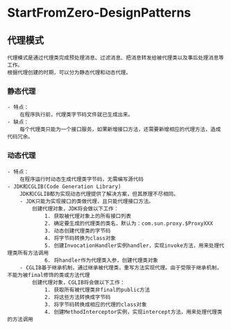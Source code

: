 # StartFromZero-DesignPatterns
## 代理模式
	代理模式是通过代理类完成预处理消息、过滤消息、把消息转发给被代理类以及事后处理消息等工作。
	根据代理创建的时期，可以分为静态代理和动态代理。
### 静态代理
	- 特点：
		在程序执行前，代理类字节码文件就已生成出来。
	- 缺点：
		每个代理类只能为一个接口服务，如果新增接口方法，还需要新增相应的代理方法，造成代码冗余。
### 动态代理
	- 特点：
		在程序运行时动态生成代理类字节码，无需编写源代码
	- JDK和CGLIB(Code Generation Library)
		JDK和CGLIB都为实现动态代理提供了解决方案，但其原理不尽相同。
		- JDK只能为实现接口的类做代理，且只能代理接口方法。
			创建代理对象，JDK将会做以下工作：
				1. 获取被代理对象上的所有接口列表
				2. 确定要生成的代理类的类名，默认为：com.sun.proxy.$ProxyXXX
				3. 动态创建代理类的字节码
				4. 将字节码转换为class对象
				5. 创建InvocationHandler实例handler，实现invoke方法，用来处理代理类所有方法调用
				6. 将handler作为代理类入参，创建代理类对象
		- CGLIB基于继承机制，通过继承被代理类，重写方法实现代理。由于受限于继承机制，不能为被final修饰的类或方法代理
			创建代理对象，CGLIB将会做以下工作：
				1. 获取所有被代理类非final的public方法
				2. 将这些方法转换成字节码
				3. 将字节码转换成相应的代理的class对象
				4. 创建MethodInterceptor实例，实现intercept方法，用来处理代理类的方法调用
			
	